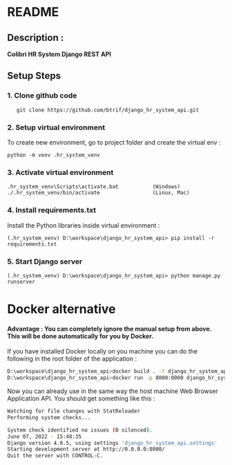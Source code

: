 
# README

## Description :
 
<b>Colibri HR System Django REST API </b>

## Setup Steps

### 1. Clone github code
```
   git clone https://github.com/btrif/django_hr_system_api.git
```
### 2. Setup virtual environment

   To create new environment, 
go to project folder and create the virtual env :

```
python -m venv .hr_system_venv
```
### 3. Activate virtual environment

```
.hr_system_venv\Scripts\activate.bat           (Windows)
./.hr_system_venv/bin/activate                 (Linux, Mac)
```

### 4. Install requirements.txt

Install the Python libraries inside virtual environment :
```
(.hr_system_venv) D:\workspace\django_hr_system_api> pip install -r requirements.txt
```

### 5. Start Django server

```
(.hr_system_venv) D:\workspace\django_hr_system_api> python manage.py runserver

```

# Docker alternative
#### Advantage : You can completely ignore the manual setup from above. This will be done automatically for you by Docker.
If you have installed Docker locally on you machine you can do the following
in the root folder of the application :

```bash
D:\workspace\django_hr_system_api>docker build . -t django_hr_system_api:latest
D:\workspace\django_hr_system_api>docker run -p 8000:8000 django_hr_system_api
```

Now  you can already use in the same way the host machine Web Browser Application API.
You should get something like this :
```bash
Watching for file changes with StatReloader
Performing system checks...

System check identified no issues (0 silenced).
June 07, 2022 - 15:48:35
Django version 4.0.5, using settings 'django_hr_system_api.settings'
Starting development server at http://0.0.0.0:8000/
Quit the server with CONTROL-C.
```